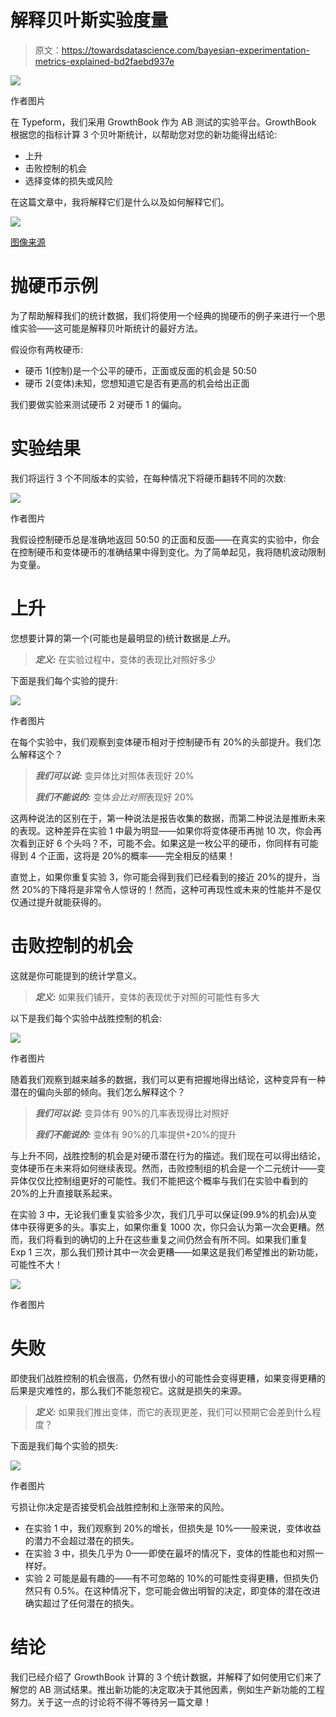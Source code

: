 # 解释贝叶斯实验度量

> 原文：<https://towardsdatascience.com/bayesian-experimentation-metrics-explained-bd2faebd937e>

![](img/026c85f79ffc46c14b6e5cd5f7ede26a.png)

作者图片

在 Typeform，我们采用 GrowthBook 作为 AB 测试的实验平台。GrowthBook 根据您的指标计算 3 个贝叶斯统计，以帮助您对您的新功能得出结论:

*   上升
*   击败控制的机会
*   选择变体的损失或风险

在这篇文章中，我将解释它们是什么以及如何解释它们。

![](img/c944246791cba2bdfd915465a8454e4f.png)

[图像来源](https://commons.wikimedia.org/wiki/File:Coin_Toss_(3635981474).jpg)

# 抛硬币示例

为了帮助解释我们的统计数据，我们将使用一个经典的抛硬币的例子来进行一个思维实验——这可能是解释贝叶斯统计的最好方法。

假设你有两枚硬币:

*   硬币 1(控制)是一个公平的硬币，正面或反面的机会是 50:50
*   硬币 2(变体)未知，您想知道它是否有更高的机会给出正面

我们要做实验来测试硬币 2 对硬币 1 的偏向。

# 实验结果

我们将运行 3 个不同版本的实验，在每种情况下将硬币翻转不同的次数:

![](img/dd6b0bff31d704851b35cc49600eae69.png)

作者图片

我假设控制硬币总是准确地返回 50:50 的正面和反面——在真实的实验中，你会在控制硬币和变体硬币的准确结果中得到变化。为了简单起见，我将随机波动限制为变量。

# 上升

您想要计算的第一个(可能也是最明显的)统计数据是*上升*。

> ***定义:*** 在实验过程中，变体的表现比对照好多少

下面是我们每个实验的提升:

![](img/c529c26ed91cf091c7603286b9285f93.png)

作者图片

在每个实验中，我们观察到变体硬币相对于控制硬币有 20%的头部提升。我们怎么解释这个？

> ***我们可以说:*** 变异体比对照体表现好 20%
> 
> ***我们不能说的:*** 变体*会比对照*表现好 20%

这两种说法的区别在于，第一种说法是报告收集的数据，而第二种说法是推断未来的表现。这种差异在实验 1 中最为明显——如果你将变体硬币再抛 10 次，你会再次看到正好 6 个头吗？不，可能不会。如果这是一枚公平的硬币，你同样有可能得到 4 个正面，这将是 20%的概率——完全相反的结果！

直觉上，如果你重复实验 3，你可能会得到我们已经看到的接近 20%的提升，当然 20%的下降将是非常令人惊讶的！然而，这种可再现性或未来的性能并不是仅仅通过提升就能获得的。

# 击败控制的机会

这就是你可能提到的统计学意义。

> ***定义:*** 如果我们铺开，变体的表现优于对照的可能性有多大

以下是我们每个实验中战胜控制的机会:

![](img/158c8d0c52e55c617497474904809b84.png)

作者图片

随着我们观察到越来越多的数据，我们可以更有把握地得出结论，这种变异有一种潜在的偏向头部的倾向。我们怎么解释这个？

> ***我们可以说:*** 变异体有 90%的几率表现得比对照好
> 
> ***我们不能说的:*** 变体有 90%的几率提供+20%的提升

与上升不同，战胜控制的机会是对硬币潜在行为的描述。我们现在可以得出结论，变体硬币在未来将如何继续表现。然而，击败控制组的机会是一个二元统计——变异体仅仅比控制组更好的可能性。我们不能把这个概率与我们在实验中看到的 20%的上升直接联系起来。

在实验 3 中，无论我们重复实验多少次，我们几乎可以保证(99.9%的机会)从变体中获得更多的头。事实上，如果你重复 1000 次，你只会认为第一次会更糟。然而，我们将看到的确切的上升在这些重复之间仍然会有所不同。如果我们重复 Exp 1 三次，那么我们预计其中一次会更糟——如果这是我们希望推出的新功能，可能性不大！

![](img/c810b7f6c74c9ad35adcd384a6387221.png)

作者图片

# 失败

即使我们战胜控制的机会很高，仍然有很小的可能性会变得更糟，如果变得更糟的后果是灾难性的，那么我们不能忽视它。这就是损失的来源。

> ***定义:*** 如果我们推出变体，而它的表现更差，我们可以预期它会差到什么程度？

下面是我们每个实验的损失:

![](img/648ff4602d9f83ce5bf48302d52781bc.png)

作者图片

亏损让你决定是否接受机会战胜控制和上涨带来的风险。

*   在实验 1 中，我们观察到 20%的增长，但损失是 10%—一般来说，变体收益的潜力不会超过潜在的损失。
*   在实验 3 中，损失几乎为 0——即使在最坏的情况下，变体的性能也和对照一样好。
*   实验 2 可能是最有趣的——有不可忽略的 10%的可能性变得更糟，但损失仍然只有 0.5%。在这种情况下，您可能会做出明智的决定，即变体的潜在改进确实超过了任何潜在的损失。

# 结论

我们已经介绍了 GrowthBook 计算的 3 个统计数据，并解释了如何使用它们来了解您的 AB 测试结果。推出新功能的决定取决于其他因素，例如生产新功能的工程努力。关于这一点的讨论将不得不等待另一篇文章！